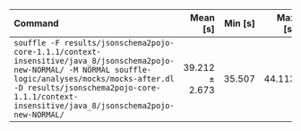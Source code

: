 | Command | Mean [s] | Min [s] | Max [s] | Relative |
|:---|---:|---:|---:|---:|
| `souffle -F results/jsonschema2pojo-core-1.1.1/context-insensitive/java_8/jsonschema2pojo-new-NORMAL/ -M NORMAL souffle-logic/analyses/mocks/mocks-after.dl -D results/jsonschema2pojo-core-1.1.1/context-insensitive/java_8/jsonschema2pojo-new-NORMAL/` | 39.212 ± 2.673 | 35.507 | 44.113 | 1.00 |
